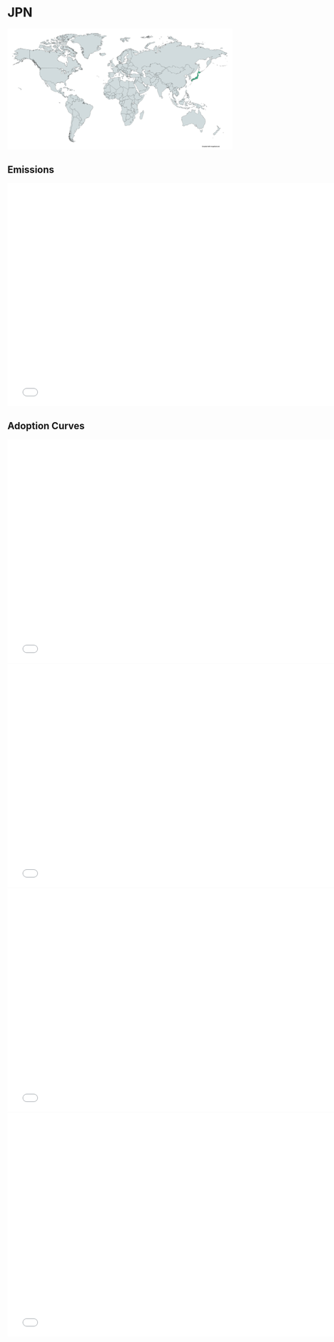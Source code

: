 



# JPN 
  
![](../region%20maps/JPN.png)  
  
  

## Emissions
<iframe id='igraph' scrolling='no' style='border:none' seamless='seamless' src= "mwedges-pathway-JPN-daulp.html" height='500' width='150%'></iframe>  
  

## Adoption Curves
<iframe id='igraph' scrolling='no' style='border:none' seamless='seamless' src= "scurves-JPN-pathway-daulp.html" height='500' width='150%'></iframe>  
<iframe id='igraph' scrolling='no' style='border:none' seamless='seamless' src= "scurvessub-JPN-Industry-pathway.html" height='500' width='150%'></iframe>  
<iframe id='igraph' scrolling='no' style='border:none' seamless='seamless' src= "scurvessub-JPN-RegenerativeAgriculture-pathway.html" height='500' width='150%'></iframe>  
<iframe id='igraph' scrolling='no' style='border:none' seamless='seamless' src= "scurvessub-JPN-Forests&Wetlands-pathway.html" height='500' width='150%'></iframe>  

